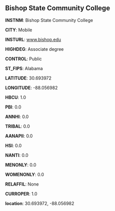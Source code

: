 
Bishop State Community College
---
**INSTNM**: Bishop State Community College

**CITY**: Mobile

**INSTURL**: www.bishop.edu

**HIGHDEG**: Associate degree

**CONTROL**: Public

**ST_FIPS**: Alabama

**LATITUDE**: 30.693972

**LONGITUDE**: -88.056982

**HBCU**: 1.0

**PBI**: 0.0

**ANNHI**: 0.0

**TRIBAL**: 0.0

**AANAPII**: 0.0

**HSI**: 0.0

**NANTI**: 0.0

**MENONLY**: 0.0

**WOMENONLY**: 0.0

**RELAFFIL**: None

**CURROPER**: 1.0

**location**: 30.693972, -88.056982